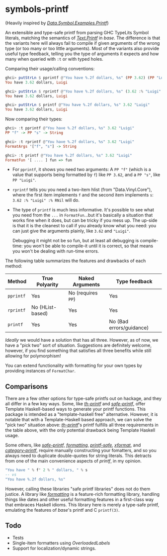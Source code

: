 # symbols-printf

(Heavily inspired by *[Data.Symbol.Examples.Printf][symbols]*)

[symbols]: https://hackage.haskell.org/package/symbols-0.3.0.0/docs/Data-Symbol-Examples-Printf.html

An extensible and type-safe printf from parsing GHC TypeLits Symbol literals,
matching the semantics of *[Text.Printf][]* in *base*.  The difference is that
the variants here will always fail to compile if given arguments of the wrong
type (or too many or too little arguments). Most of the variants also provide
useful type feedback, telling you the type of arguments it expects and how many
when queried with `:t` or with typed holes.

[Text.Printf]: https://hackage.haskell.org/package/base/docs/Text-Printf.html

Comparing their usage/calling conventions:

```haskell
ghci> putStrLn $ pprintf @"You have %.2f dollars, %s" (PP 3.62) (PP "Luigi")
You have 3.62 dollars, Luigi

ghci> putStrLn $ rprintf @"You have %.2f dollars, %s" (3.62 :% "Luigi" :% RNil)
You have 3.62 dollars, Luigi

ghci> putStrLn $ printf @"You have %.2f dollars, %s" 3.62 "Luigi"
You have 3.62 dollars, Luigi
```

Now comparing their types:

```haskell
ghci> :t pprintf @"You have %.2f dollars, %s" 3.62 "Luigi"
PP "f" -> PP "s" -> String

ghci> :t rprintf @"You have %.2f dollars, %s" 3.62 "Luigi"
FormatArgs '["f", "s"] -> String

ghci> :t printf @"You have %.2f dollars, %s" 3.62 "Luigi"
FormatFun '[ .... ] fun => fun
```

*   For `pprintf`, it shows you need two arguments: A `PP "f"` (which is a
    value that supports being formatted by `f`) like `PP 3.62`, and a `PP "s"`,
    like `PP "Luigi"`.
*   `rprintf` tells you you need a two-item hlist (from "Data.Vinyl.Core"),
    where the first item implements `f` and the second item implements `s`:
    `3.62 :% "Luigi" :% RNil` will do.
*   The type of `printf` is much less informative.  It's possible to see what
    you need from the `...` in `FormatFun`...but it's basically a situation
    that works fine when it does, but can be tricky if you mess up.  The
    up-side is that it is the cleanest to call if you already know what you
    need: you can just give the arguments plainly, like `3.62` and `"Luigi"`.

    Debugging it might not be so fun, but at least all debugging is
    compile-time: you won't be able to compile-it until it is correct, so that
    means you won't be dealing with run-time errors.

The following table summarizes the features and drawbacks of each
method:

| Method    | True Polyarity   | Naked Arguments    | Type feedback            |
| --------- | ---------------- | ------------------ | ------------------------ |
| `pprintf` | Yes              | No (requires `PP`) | Yes                      |
| `rprintf` | No (HList-based) | Yes                | Yes                      |
| `printf`  | Yes              | Yes                | No (Bad errors/guidance) |

*Ideally* we would have a solution that has all three.  However, as of now, we
have a "pick two" sort of situation.  Suggestions are definitely welcome,
however, if you find something that satisfies all three benefits while still
allowing for polymorphism!

You can extend functionality with formatting for your own types by providing
instances of `FormatChar`.

## Comparisons

There are a few other options for type-safe printfs out on hackage, and they
all differ in a few key ways.  Some, like *[th-printf][]* and
*[safe-printf][]*, offer Template Haskell-based ways to generate your printf
functions.  This package is intended as a "template-haskell free" alternative.
However, it is notable that with a Template-Haskell based approach, we can
solve the "pick two" situation above: *[th-printf][]*'s printf fulfills all
three requirements in the table above, with the only potential drawback being
Template Haskell usage.

Some others, like *[safe-printf][]*, *[formatting][]*, *[printf-safe][]*,
*[xformat][]*, and *[category-printf][]*, require manually constructing your
fomatters, and so you always need to duplicate double-quotes for string
literals.  This detracts from one of the main convenience aspects of *printf*,
in my opinion.

```haskell
"You have " % f' 2 % " dollars, " % s
-- vs
"You have %.2f dollars, %s"
```

However, calling these libraries "safe printf libraries" does not do them
justice.  A library like *[formatting][]* is a feature-rich formatting library,
handling things like dates and other useful formatting features in a
first-class way that embraces Haskell idioms.  This library here is merely a
type-safe printf, emulating the features of *base*'s printf and C `printf(3)`.

[th-printf]: https://hackage.haskell.org/package/th-printf
[safe-printf]: https://hackage.haskell.org/package/safe-printf
[formatting]: https://hackage.haskell.org/package/formatting
[printf-safe]: https://hackage.haskell.org/package/printf-safe
[xformat]: https://hackage.haskell.org/package/xformat
[category-printf]: https://hackage.haskell.org/package/category-printf

## Todo

*   Tests
*   Single-item formatters using *OverloadedLabels*
*   Support for localization/dynamic strings.
